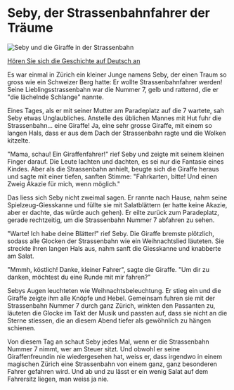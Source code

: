 # Seby, der Strassenbahnfahrer der Träume

![Seby und die Giraffe in der Strassenbahn](./seby_tram.png)

[Hören Sie sich die Geschichte auf Deutsch an](./STORY_de-de-DE-Chirp3-HD-Zephyr-20250911-112901.wav)

Es war einmal in Zürich ein kleiner Junge namens Seby, der einen Traum so gross wie ein Schweizer Berg hatte: Er wollte Strassenbahnfahrer werden! Seine Lieblingsstrassenbahn war die Nummer 7, gelb und ratternd, die er "die lächelnde Schlange" nannte.

Eines Tages, als er mit seiner Mutter am Paradeplatz auf die 7 wartete, sah Seby etwas Unglaubliches. Anstelle des üblichen Mannes mit Hut fuhr die Strassenbahn... eine Giraffe! Ja, eine sehr grosse Giraffe, mit einem so langen Hals, dass er aus dem Dach der Strassenbahn ragte und die Wolken kitzelte.

"Mama, schau! Ein Giraffenfahrer!" rief Seby und zeigte mit seinem kleinen Finger darauf. Die Leute lachten und dachten, es sei nur die Fantasie eines Kindes. Aber als die Strassenbahn anhielt, beugte sich die Giraffe heraus und sagte mit einer tiefen, sanften Stimme: "Fahrkarten, bitte! Und einen Zweig Akazie für mich, wenn möglich."

Das liess sich Seby nicht zweimal sagen. Er rannte nach Hause, nahm seine Spielzeug-Giesskanne und füllte sie mit Salatblättern (er hatte keine Akazie, aber er dachte, das würde auch gehen). Er eilte zurück zum Paradeplatz, gerade rechtzeitig, um die Strassenbahn Nummer 7 abfahren zu sehen.

"Warte! Ich habe deine Blätter!" rief Seby. Die Giraffe bremste plötzlich, sodass alle Glocken der Strassenbahn wie ein Weihnachtslied läuteten. Sie streckte ihren langen Hals aus, nahm sanft die Giesskanne und knabberte am Salat.

"Mmmh, köstlich! Danke, kleiner Fahrer", sagte die Giraffe. "Um dir zu danken, möchtest du eine Runde mit mir fahren?"

Sebys Augen leuchteten wie Weihnachtsbeleuchtung. Er stieg ein und die Giraffe zeigte ihm alle Knöpfe und Hebel. Gemeinsam fuhren sie mit der Strassenbahn Nummer 7 durch ganz Zürich, winkten den Passanten zu, läuteten die Glocke im Takt der Musik und passten auf, dass sie nicht an die Sterne stiessen, die an diesem Abend tiefer als gewöhnlich zu hängen schienen.

Von diesem Tag an schaut Seby jedes Mal, wenn er die Strassenbahn Nummer 7 nimmt, wer am Steuer sitzt. Und obwohl er seine Giraffenfreundin nie wiedergesehen hat, weiss er, dass irgendwo in einem magischen Zürich eine Strassenbahn von einem ganz, ganz besonderen Fahrer gefahren wird. Und ab und zu lässt er ein wenig Salat auf dem Fahrersitz liegen, man weiss ja nie.